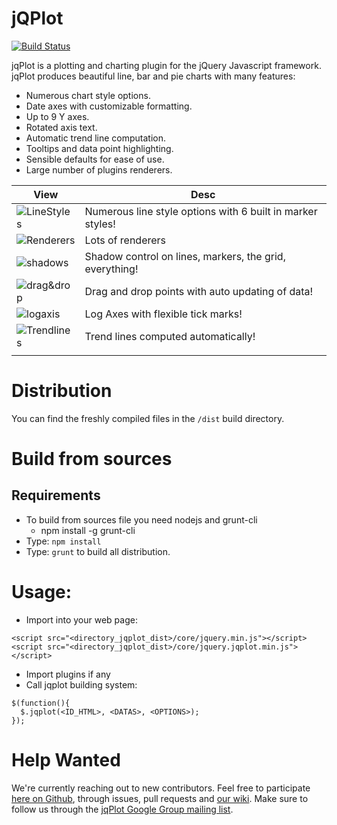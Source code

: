 jQPlot
======

[![Build Status](https://travis-ci.org/svandecappelle/jQPlot.svg?branch=master)](https://travis-ci.org/svandecappelle/jQPlot)

jqPlot is a plotting and charting plugin for the jQuery Javascript framework. jqPlot produces beautiful line, bar and pie charts with many features:

* Numerous chart style options.
* Date axes with customizable formatting.
* Up to 9 Y axes.
* Rotated axis text.
* Automatic trend line computation.
* Tooltips and data point highlighting.
* Sensible defaults for ease of use.
* Large number of plugins renderers.

| View  | Desc |
| ----- | ---- |
| ![LineStyles](http://svandecappelle.github.io/jQPlot/public/img/linestyles2.jpeg) | Numerous line style options with 6 built in marker styles! |
| ![Renderers](http://svandecappelle.github.io/jQPlot/public/img/barchart.jpeg) | Lots of renderers |
| ![shadows](http://svandecappelle.github.io/jQPlot/public/img/shadow2.jpeg) | Shadow control on lines, markers, the grid, everything! |
| ![drag&drop](http://svandecappelle.github.io/jQPlot/public/img/dragdrop2.jpeg) | Drag and drop points with auto updating of data! |
| ![logaxis](http://svandecappelle.github.io/jQPlot/public/img/logaxes2.jpeg) | Log Axes with flexible tick marks! |
| ![Trendlines](http://svandecappelle.github.io/jQPlot/public/img/trendline2.jpeg) | Trend lines computed automatically! |
|  |  |

# Distribution
You can find the freshly compiled files in the ``/dist`` build directory.

# Build from sources
## Requirements
* To build from sources file you need nodejs and grunt-cli
  * npm install -g grunt-cli
* Type: ```npm install```
* Type: ```grunt``` to build all distribution.

# Usage:
* Import into your web page:
```
<script src="<directory_jqplot_dist>/core/jquery.min.js"></script>
<script src="<directory_jqplot_dist>/core/jquery.jqplot.min.js"></script>
```
* Import plugins if any
* Call jqplot building system:
```
$(function(){
  $.jqplot(<ID_HTML>, <DATAS>, <OPTIONS>);
});
```

# Help Wanted
We're currently reaching out to new contributors. Feel free to participate [here on Github](https://github.com/svandecappelle/jQPlot), through issues, pull requests and [our wiki](https://github.com/svandecappelle/jQPlot/wiki/Migrating-jQPlot-Plans). Make sure to follow us through the [jqPlot Google Group mailing list](http://groups.google.com/group/jqplot-users).
